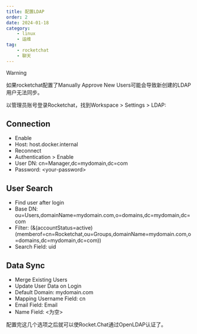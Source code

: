 ```yaml
---
title: 配置LDAP
order: 2
date: 2024-01-18
category:
    - linux
    - 运维
tag:
    - rocketchat
    - 聊天
---
```

>[!warning]
> 如果rocketchat配置了Manually Approve New Users可能会导致新创建的LDAP用户无法同步。

以管理员账号登录Rocketchat，找到Workspace > Settings > LDAP:

## Connection

- Enable
- Host:    host.docker.internal
- Reconnect
- Authentication > Enable
- User DN:    cn=Manager,dc=mydomain,dc=com
- Password:    \<your-password>

## User Search

- Find user after login
- Base DN:    ou=Users,domainName=mydomain.com,o=domains,dc=mydomain,dc=com
- Filter:    (&(accountStatus=active)(memberof=cn=Rocketchat,ou=Groups,domainName=mydomain.com,o=domains,dc=mydomain,dc=com))
- Search Field:    uid

## Data Sync

- Merge Existing Users
- Update User Data on Login
- Default Domain:    mydomain.com
- Mapping Username Field:  cn
- Email Field:    Email
- Name Field:  <为空>

配置完这几个选项之后就可以使Rocket.Chat通过OpenLDAP认证了。
